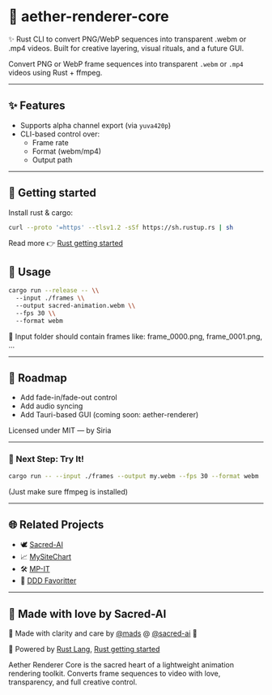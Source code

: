 # 🌸 aether-renderer-core

✨ Rust CLI to convert PNG/WebP sequences into transparent .webm or .mp4 videos.
Built for creative layering, visual rituals, and a future GUI.

Convert PNG or WebP frame sequences into transparent `.webm` or `.mp4` videos using Rust + ffmpeg.

---

## ✨ Features

- Supports alpha channel export (via `yuva420p`)
- CLI-based control over:
  - Frame rate
  - Format (webm/mp4)
  - Output path

---

## 🧱 Getting started

Install rust & cargo:

```bash
curl --proto '=https' --tlsv1.2 -sSf https://sh.rustup.rs | sh
```

Read more 👉 [Rust getting started](https://www.rust-lang.org/learn/get-started)

## 🦄 Usage

```bash
cargo run --release -- \\
  --input ./frames \\
  --output sacred-animation.webm \\
  --fps 30 \\
  --format webm
```

📂 Input folder should contain frames like:
frame_0000.png, frame_0001.png, ...

---

## 🔮 Roadmap

- Add fade-in/fade-out control
- Add audio syncing
- Add Tauri-based GUI (coming soon: aether-renderer)

Licensed under MIT — by Siria

---

### 🧪 Next Step: Try It!

```bash
cargo run -- --input ./frames --output my.webm --fps 30 --format webm
```

(Just make sure ffmpeg is installed)

---

## 🌐 Related Projects

- 🕊️ [Sacred-AI](https://sacred-ai.com)
- 📈 [MySiteChart](https://mysitechart.com)
- 🛠️ [MP-IT](https://mp-it.dk)
- 🧵 [DDD Favoritter](https://ddd-favoritter.dk)

---

## 💛 Made with love by Sacred-AI

🙏 Made with clarity and care by [@mads](https://github.com/madspaaskesen) @ [@sacred-ai](https://github.com/Sacred-AI) 💛

🌸 Powered by [Rust Lang](https://www.rust-lang.org/), [Rust getting started](https://www.rust-lang.org/learn/get-started)

Aether Renderer Core is the sacred heart of a lightweight animation rendering toolkit.
Converts frame sequences to video with love, transparency, and full creative control.
